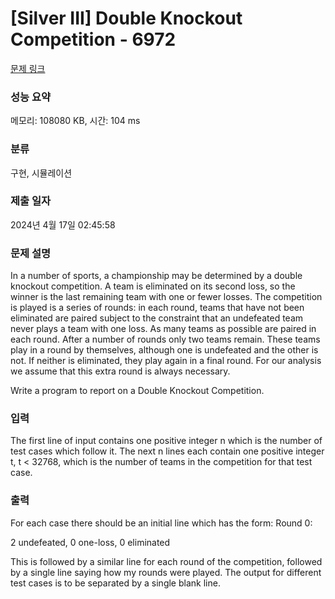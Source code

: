 # [Silver III] Double Knockout Competition - 6972 

[문제 링크](https://www.acmicpc.net/problem/6972) 

### 성능 요약

메모리: 108080 KB, 시간: 104 ms

### 분류

구현, 시뮬레이션

### 제출 일자

2024년 4월 17일 02:45:58

### 문제 설명

<p>In a number of sports, a championship may be determined by a double knockout competition. A team is eliminated on its second loss, so the winner is the last remaining team with one or fewer losses. The competition is played is a series of rounds: in each round, teams that have not been eliminated are paired subject to the constraint that an undefeated team never plays a team with one loss. As many teams as possible are paired in each round. After a number of rounds only two teams remain. These teams play in a round by themselves, although one is undefeated and the other is not. If neither is eliminated, they play again in a final round. For our analysis we assume that this extra round is always necessary.</p>

<p>Write a program to report on a Double Knockout Competition.</p>

### 입력 

 <p>The first line of input contains one positive integer n which is the number of test cases which follow it. The next n lines each contain one positive integer t, t < 32768, which is the number of teams in the competition for that test case.</p>

### 출력 

 <p>For each case there should be an initial line which has the form: Round 0:</p>

<p>2 undefeated, 0 one-loss, 0 eliminated</p>

<p>This is followed by a similar line for each round of the competition, followed by a single line saying how my rounds were played. The output for different test cases is to be separated by a single blank line.</p>

